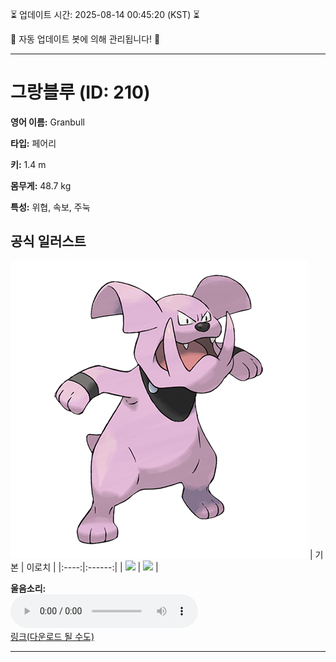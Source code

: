 
⏳ 업데이트 시간: 2025-08-14 00:45:20 (KST) ⏳

🤖 자동 업데이트 봇에 의해 관리됩니다! 🤖

---

# 그랑블루 (ID: 210)
**영어 이름:** Granbull

**타입:** 페어리

**키:** 1.4 m

**몸무게:** 48.7 kg

**특성:** 위협, 속보, 주눅

## 공식 일러스트
![](https://raw.githubusercontent.com/PokeAPI/sprites/master/sprites/pokemon/other/official-artwork/210.png)
| 기본 | 이로치 |
|:----:|:------:|
| <img src="http://play.pokemonshowdown.com/sprites/ani/granbull.gif" width="200"> | <img src="http://play.pokemonshowdown.com/sprites/ani-shiny/granbull.gif" width="200"> |

**울음소리:**<br><audio controls src="https://raw.githubusercontent.com/PokeAPI/cries/main/cries/pokemon/latest/210.ogg"></audio><br> [링크(다운로드 될 수도)](https://raw.githubusercontent.com/PokeAPI/cries/main/cries/pokemon/latest/210.ogg)


---
